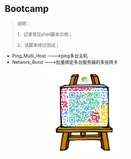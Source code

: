 # Bootcamp
> 说明：
>
> 1、记录常见shell脚本示例；
>
> 2、该脚本经过测试；

- Ping_Multi_Host  ---->ping多台主机
- Network_Bond  --->批量绑定多台服务器的多张网卡
<div align=center>
 <img title="扫一扫添加微信" src="https://github.com/db2start/Bootcamp/blob/master/Images/wx.png" />
</div>